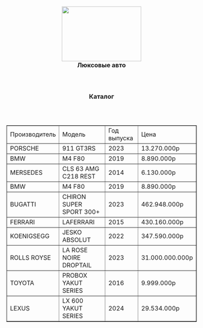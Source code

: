 <html>
<head>
<title>Заголовок страницы</title>






</head>

<HEAD>
    
	

<body background="img/fon1.jpg">
   <IMG css="img/fon1.jpg">
  </body>


<h3 align="center"><img src="img/avtograph.png" width="210" height="145"><br>Люксовые авто



<h3 align="center"><br><br> Каталог





</h3>



<table border="1"> <br><br>
<tr>
<td>Производитель</td>
<td>Модель</td>
<td>Год выпуска</td>
<td>Цена</td>
</tr>

<tr>
<td>PORSCHE</td>
<td>911 GT3RS</td>
<td>2023</td>
<td>13.270.000р</td>
</tr>

<tr>
<td>BMW</td>
<td>M4 F80</td>
<td>2019</td>
<td>8.890.000р</td>
</tr>

<tr>
<td>MERSEDES</td>
<td>CLS 63 AMG C218 REST</td>
<td>2014</td>
<td>6.130.000р</td>
</tr>

<tr>
<td>BMW</td>
<td>M4 F80</td>
<td>2019</td>
<td>8.890.000р</td>
</tr>

<tr>
<td>BUGATTI</td>
<td>CHIRON SUPER SPORT 300+</td>
<td>2023</td>
<td>462.948.000р</td>
</tr>

<tr>
<td>FERRARI</td>
<td>LAFERRARI</td>
<td>2015</td>
<td>430.160.000р</td>
</tr>

<tr>
<td>KOENIGSEGG</td>
<td>JESKO ABSOLUT</td>
<td>2022</td>
<td>347.590.000р</td>
</tr>

<tr>
<td>ROLLS ROYSE</td>
<td>LA ROSE NOIRE DROPTAIL</td>
<td>2023</td>
<td>31.000.000.000р</td>
</tr>

<tr>
<td>TOYOTA</td>
<td>PROBOX YAKUT SERIES</td>
<td>2016</td>
<td>9.999.000р</td>
</tr>

<tr>
<td>LEXUS</td>
<td>LX 600 YAKUT SERIES</td>
<td>2024</td>
<td>29.534.000р</td>
</tr>







</body>

</html>
